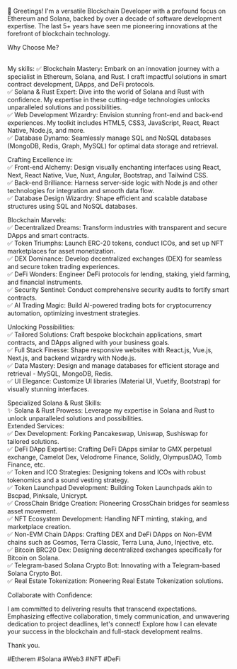 🚀 Greetings! I'm a versatile Blockchain Developer with a profound focus on Ethereum and Solana, backed by over a decade of software development expertise. The last 5+ years have seen me pioneering innovations at the forefront of blockchain technology.
</br>

Why Choose Me?

</br>
My skills:
✅ Blockchain Mastery: Embark on an innovation journey with a specialist in Ethereum, Solana, and Rust. I craft impactful solutions in smart contract development, DApps, and DeFi protocols.</br>
✅ Solana & Rust Expert: Dive into the world of Solana and Rust with confidence. My expertise in these cutting-edge technologies unlocks unparalleled solutions and possibilities.</br>
✅ Web Development Wizardry: Envision stunning front-end and back-end experiences. My toolkit includes HTML5, CSS3, JavaScript, React, React Native, Node.js, and more.</br>
✅ Database Dynamo: Seamlessly manage SQL and NoSQL databases (MongoDB, Redis, Graph, MySQL) for optimal data storage and retrieval.</br>

Crafting Excellence in:
</br>
✅ Front-end Alchemy: Design visually enchanting interfaces using React, Next, React Native, Vue, Nuxt, Angular, Bootstrap, and Tailwind CSS.</br>
✅ Back-end Brilliance: Harness server-side logic with Node.js and other technologies for integration and smooth data flow.</br>
✅ Database Design Wizardry: Shape efficient and scalable database structures using SQL and NoSQL databases.</br>

Blockchain Marvels:
</br>
✅ Decentralized Dreams: Transform industries with transparent and secure DApps and smart contracts.</br>
✅ Token Triumphs: Launch ERC-20 tokens, conduct ICOs, and set up NFT marketplaces for asset monetization.</br>
✅ DEX Dominance: Develop decentralized exchanges (DEX) for seamless and secure token trading experiences.</br>
✅ DeFi Wonders: Engineer DeFi protocols for lending, staking, yield farming, and financial instruments.</br>
✅ Security Sentinel: Conduct comprehensive security audits to fortify smart contracts.</br>
✅ AI Trading Magic: Build AI-powered trading bots for cryptocurrency automation, optimizing investment strategies.</br>

Unlocking Possibilities:
</br>
✅ Tailored Solutions: Craft bespoke blockchain applications, smart contracts, and DApps aligned with your business goals.</br>
✅ Full Stack Finesse: Shape responsive websites with React.js, Vue.js, Next.js, and backend wizardry with Node.js.</br>
✅ Data Mastery: Design and manage databases for efficient storage and retrieval - MySQL, MongoDB, Redis.</br>
✅ UI Elegance: Customize UI libraries (Material UI, Vuetify, Bootstrap) for visually stunning interfaces.</br>

Specialized Solana & Rust Skills:
</br>
✨ Solana & Rust Prowess: Leverage my expertise in Solana and Rust to unlock unparalleled solutions and possibilities.
</br>
Extended Services:
</br>
✅ Dex Development: Forking Pancakeswap, Uniswap, Sushiswap for tailored solutions.</br>
✅ DeFi DApp Expertise: Crafting DeFi DApps similar to GMX perpetual exchange, Camelot Dex, Velodrome Finance, Solidly, OlympusDAO, Tomb Finance, etc.</br>
✅ Token and ICO Strategies: Designing tokens and ICOs with robust tokenomics and a sound vesting strategy.</br>
✅ Token Launchpad Development: Building Token Launchpads akin to Bscpad, Pinksale, Unicrypt.</br>
✅ CrossChain Bridge Creation: Pioneering CrossChain bridges for seamless asset movement.</br>
✅ NFT Ecosystem Development: Handling NFT minting, staking, and marketplace creation.</br>
✅ Non-EVM Chain DApps: Crafting DEX and DeFi DApps on Non-EVM chains such as Cosmos, Terra Classic, Terra Luna, Juno, Injective, etc.</br>
✅ Bitcoin BRC20 Dex: Designing decentralized exchanges specifically for Bitcoin on Solana.</br>
✅ Telegram-based Solana Crypto Bot: Innovating with a Telegram-based Solana Crypto Bot.</br>
✅ Real Estate Tokenization: Pioneering Real Estate Tokenization solutions.</br>


Collaborate with Confidence:

I am committed to delivering results that transcend expectations. Emphasizing effective collaboration, timely communication, and unwavering dedication to project deadlines, let's connect! Explore how I can elevate your success in the blockchain and full-stack development realms.

Thank you.

#Etherem #Solana #Web3 #NFT #DeFi


